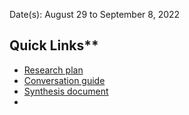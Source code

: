 
Date(s): August 29 to September 8, 2022

## Quick Links**

- [Research plan](https://github.com/department-of-veterans-affairs/va.gov-team/blob/master/products/health-care/checkin/research/veteran-facing/Spanish/Research%20Plan.md)
- [Conversation guide](https://github.com/department-of-veterans-affairs/va.gov-team/blob/master/products/health-care/checkin/research/veteran-facing/Spanish/Conversation%20Guide.md)
- [Synthesis document](https://github.com/department-of-veterans-affairs/va.gov-team/blob/master/products/health-care/checkin/research/veteran-facing/Spanish/Spanish%20User%20Testing%20Synthesis.pdf)
- 
